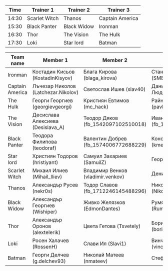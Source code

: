 | Time  | Trainer 1 | Trainer 2 | Trainer 3 |
| ----- | --------- | --------- | --------- |
| 14:30 | Scarlet Witch | Thanos | Captain America |
| 15:30 | Black Panter | Black Widow | Ironman |
| 16:30 | Thor | The Vision | The Hulk |
| 17:30 | Loki | Star lord | Batman |


| Team name | Member 1 | Member 2 | Member 3 |
| --------- | -------- | -------- | -------- |
|Ironman|Костадин Кисьов (KostadinKisyov)|Блага Кирова (blaga_kirova)|Станимир Бараков (SMB97)|
|Captain America|Лъчезар Николов (Latchezar.Nikolov)|Светослав Ишев (slav40)|Даниел-Цветелин Людов (Nevergiveup18)|
|The Hulk|Георги Георгиев (georgievgeorgi)|Кристиян Евтимов (mc_hack)|Райна Павлова (pavlovarayna)|
|The Vision|Десислава Алексиева (Desislava_A)|Теодор Дяков (fb_1542097102510018)|Иван Рачев (fb_1575844062463240)|
|Black Panter|Теодора Филипова (teodoraf)|Валентин Добрев (fb_1574006772688229)|Константин Мерджанов (kmerdzhanov)|
|Star lord|Християн Тодоров (hristiyant)|Самуил Захариев (SamuilZ)|Георги Димитров (jorexa)|
|Scarlet Witch|Михаил Илиев (Mihail_Iliev)|Владимир Венков (vladimir.venkov)|Денис Павлов (galiber)|
|Thanos|Александър Русев (nekr0s)|Тодор Славов (fb_1712246145488296)|Никола Бунис (NikolaBunis)|
|Black Widow|Александър Георгиев (Wishiper)|Живко Желязков (EdmonDantes)|Румяна Панева (RumyanaPaneva)|
|Thor|Александър Оронов (alextelerik)|Цвета Гетова (Tsvetely)|Борислав Бохосян (borislav.bohosyan)|
|Loki|Росен Халачев (RossenH)|Слави Ил (Slavi1)|Винченцо Спасов (vinchenzo)|
|Batman|Георги Делчев (g.delchev93)|Николай Матеев (nmateev)|Стефан Велков (steFun)|
